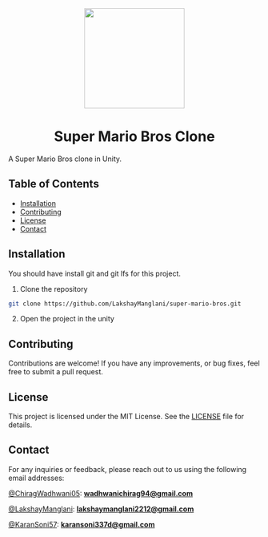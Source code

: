 <div align="center">
    <img src="./Assets/Icons/Logo.png"
    width="200">
    <h1 align="center">Super Mario Bros Clone</h1>
</div>
A Super Mario Bros clone in Unity.

## Table of Contents

- [Installation](#installation)
- [Contributing](#contributing)
- [License](#license)
- [Contact](#contact)

## Installation

You should have install git and git lfs for this project.

1. Clone the repository

```bash
git clone https://github.com/LakshayManglani/super-mario-bros.git
```

2. Open the project in the unity

## Contributing

Contributions are welcome! If you have any improvements, or bug fixes, feel free to submit a pull request.

## License

This project is licensed under the MIT License. See the [LICENSE](./LICENSE) file for details.

## Contact

For any inquiries or feedback, please reach out to us using the following email addresses:

[@ChiragWadhwani05](https://github.com/ChiragWadhwani05):
**[wadhwanichirag94@gmail.com](mailto:wadhwanichirag94@gmail.com)**

[@LakshayManglani](https://github.com/LakshayManglani):
**[lakshaymanglani2212@gmail.com](mailto:lakshaymanglani2212@gmail.com)**

[@KaranSoni57](https://github.com/KaranSoni57):
**[karansoni337d@gmail.com](mailto:karansoni337d@gmail.com)**
